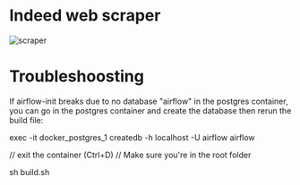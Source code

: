 # Indeed web scraper



![scraper](https://user-images.githubusercontent.com/56868809/157312375-1e0890cd-2ceb-467d-b1ec-3368f35f9073.png)





# Troubleshoosting

If airflow-init breaks due to no database "airflow" in the postgres container, you can go in the postgres container and create the database then rerun the build file:

exec -it docker_postgres_1 
createdb -h localhost -U airflow airflow

// exit the container (Ctrl+D)
// Make sure you're in the root folder

sh build.sh
